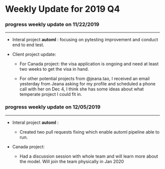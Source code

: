 # Weekly Update for 2019 Q4

### progress weekly update on 11/22/2019
------------------
* Interal project **automl** : focusing on pytesting improvement and conduct end to end test.

* Client project update:
 
  - For Canada project: the visa application is ongoing and need at least two weeks to get the visa in hand.

   - For other potential projects from @jeana.tao, I received an email yesterday from Jeana asking for my profile and scheduled a phone call with her on Dec 4, I think she has some ideas about what temperate project I could fit in.


### progress weekly update on 12/05/2019
-----------------
* Interal project **automl** : 
   - Created two pull requests fixing which enable automl pipeline able to run.

* Canada project:
   - Had a discussion session with whole team and will learn more about the model. Will join the team physically in Jan 2020 
